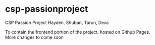 # csp-passionproject

CSP Passion Project
Hayden, Shuban, Tarun, Deva

To contain the frontend portion of the project, hosted on Github Pages. More changes to come soon
